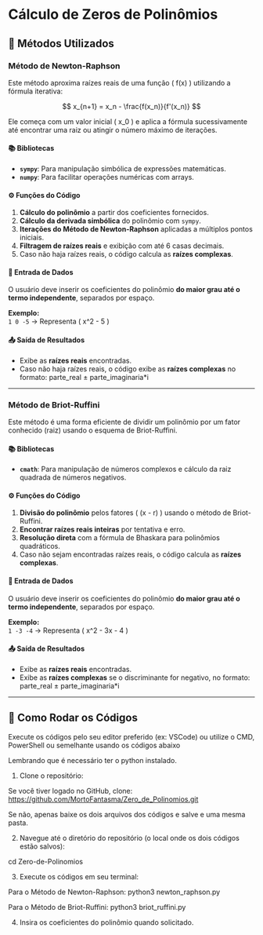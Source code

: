 # Cálculo de Zeros de Polinômios

## 🧠 Métodos Utilizados

### Método de Newton-Raphson

Este método aproxima raízes reais de uma função \( f(x) \) utilizando a fórmula iterativa:

$$
x_{n+1} = x_n - \frac{f(x_n)}{f'(x_n)}
$$

Ele começa com um valor inicial \( x_0 \) e aplica a fórmula sucessivamente até encontrar uma raiz ou atingir o número máximo de iterações.

#### 📚 Bibliotecas

- **`sympy`**: Para manipulação simbólica de expressões matemáticas.
- **`numpy`**: Para facilitar operações numéricas com arrays.

#### ⚙️ Funções do Código

1. **Cálculo do polinômio** a partir dos coeficientes fornecidos.
2. **Cálculo da derivada simbólica** do polinômio com `sympy`.
3. **Iterações do Método de Newton-Raphson** aplicadas a múltiplos pontos iniciais.
4. **Filtragem de raízes reais** e exibição com até 6 casas decimais.
5. Caso não haja raízes reais, o código calcula as **raízes complexas**.

#### 💬 Entrada de Dados

O usuário deve inserir os coeficientes do polinômio **do maior grau até o termo independente**, separados por espaço.

**Exemplo:**  
`1 0 -5` → Representa \( x^2 - 5 \)

#### 📤 Saída de Resultados

- Exibe as **raízes reais** encontradas.
- Caso não haja raízes reais, o código exibe as **raízes complexas** no formato: parte_real ± parte_imaginaria*i


---

### Método de Briot-Ruffini

Este método é uma forma eficiente de dividir um polinômio por um fator conhecido (raiz) usando o esquema de Briot-Ruffini.

#### 📚 Bibliotecas

- **`cmath`**: Para manipulação de números complexos e cálculo da raiz quadrada de números negativos.

#### ⚙️ Funções do Código

1. **Divisão do polinômio** pelos fatores \( (x - r) \) usando o método de Briot-Ruffini.
2. **Encontrar raízes reais inteiras** por tentativa e erro.
3. **Resolução direta** com a fórmula de Bhaskara para polinômios quadráticos.
4. Caso não sejam encontradas raízes reais, o código calcula as **raízes complexas**.

#### 💬 Entrada de Dados

O usuário deve inserir os coeficientes do polinômio **do maior grau até o termo independente**, separados por espaço.

**Exemplo:**  
`1 -3 -4` → Representa \( x^2 - 3x - 4 \)

#### 📤 Saída de Resultados

- Exibe as **raízes reais** encontradas.
- Exibe as **raízes complexas** se o discriminante for negativo, no formato: parte_real ± parte_imaginaria*i


---

## 📝 Como Rodar os Códigos

Execute os códigos pelo seu editor preferido (ex: VSCode) ou utilize o CMD, PowerShell ou semelhante usando os códigos abaixo

Lembrando que é necessário ter o python instalado.

1. Clone o repositório:

Se você tiver logado no GitHub, clone: https://github.com/MortoFantasma/Zero_de_Polinomios.git

Se não, apenas baixe os dois arquivos dos códigos e salve e uma mesma pasta.

2. Navegue até o diretório do repositório (o local onde os dois códigos estão salvos):

cd Zero-de-Polinomios 

3. Execute os códigos em seu terminal:

Para o Método de Newton-Raphson: 
python3 newton_raphson.py

Para o Método de Briot-Ruffini: 
python3 briot_ruffini.py

4. Insira os coeficientes do polinômio quando solicitado.

